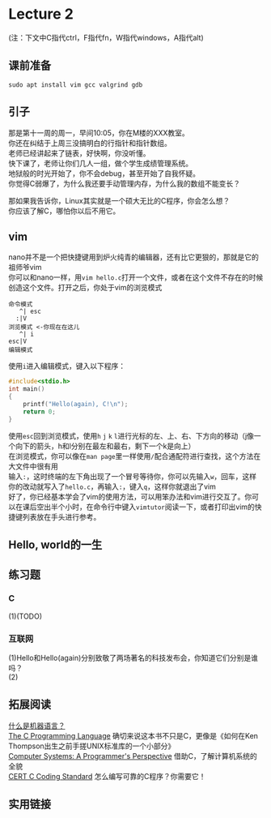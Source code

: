# Lecture 2

(注：下文中C指代ctrl，F指代fn，W指代windows，A指代alt)  

## 课前准备

```shell
sudo apt install vim gcc valgrind gdb 
```

## 引子

那是第十一周的周一，早间10:05，你在M楼的XXX教室。  
你还在纠结于上周三没搞明白的行指针和指针数组。  
老师已经讲起来了链表，好快啊，你没听懂。  
快下课了，老师让你们几人一组，做个学生成绩管理系统。  
地狱般的时光开始了，你不会debug，甚至开始了自我怀疑。  
你觉得C弱爆了，为什么我还要手动管理内存，为什么我的数组不能变长？  

那如果我告诉你，Linux其实就是一个硕大无比的C程序，你会怎么想？  
你应该了解C，哪怕你以后不用它。  

## vim

nano并不是一个把快捷键用到炉火纯青的编辑器，还有比它更狠的，那就是它的祖师爷vim  
你可以和nano一样，用``vim hello.c``打开一个文件，或者在这个文件不存在的时候创造这个文件。打开之后，你处于vim的浏览模式  
```
命令模式
   ^| esc
  :|V
浏览模式 <-你现在在这儿
   ^| i
esc|V
编辑模式
```
使用``i``进入编辑模式，键入以下程序：
```C
#include<stdio.h>
int main()
{
    printf("Hello(again), C!\n");
    return 0;
}
```  
使用``esc``回到浏览模式，使用``h`` ``j`` ``k`` ``l``进行光标的左、上、右、下方向的移动（j像一个向下的箭头，h和l分别在最左和最右，剩下一个k是向上）  
在浏览模式，你可以像在``man page``里一样使用``/``配合通配符进行查找，这个方法在大文件中很有用  
输入``:``，这时终端的左下角出现了一个冒号等待你，你可以先输入``w``，回车，这样你的改动就写入了``hello.c``，再输入``:``，键入``q``，这样你就退出了vim  
好了，你已经基本学会了vim的使用方法，可以用笨办法和vim进行交互了。你可以在课后空出半个小时，在命令行中键入``vimtutor``阅读一下，或者打印出vim的快捷键列表放在手头进行参考。

## Hello, world的一生



## 练习题

### C

(1)(TODO)

### 互联网
(1)Hello和Hello(again)分别致敬了两场著名的科技发布会，你知道它们分别是谁吗？  
(2)

## 拓展阅读

<a href="https://www.bilibili.com/video/BV1qb4y1R7Z4/?spm_id_from=333.1387.favlist.content.click&vd_source=8204d1a0fabafab989c42faaec9e4a8c">什么是机器语言？</a>  
<a href="https://colorcomputerarchive.com/repo/Documents/Books/The%20C%20Programming%20Language%20%28Kernighan%20Ritchie%29.pdf">The C Programming Language</a> 确切来说这本书不只是C，更像是《如何在Ken Thompson出生之前手搓UNIX标准库的一个小部分》  
<a href="https://www.cs.sfu.ca/~ashriram/Courses/CS295/assets/books/CSAPP_2016.pdf">Computer Systems: A Programmer's Perspective</a> 借助C，了解计算机系统的全貌  
<a href="https://resources.sei.cmu.edu/downloads/secure-coding/assets/sei-cert-c-coding-standard-2016-v01.pdf">CERT C Coding Standard</a> 怎么编写可靠的C程序？你需要它！  

## 实用链接

